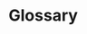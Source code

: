 <a name="glossary-header"></a>

<!--
=============================================================================
Watchtower
=============================================================================
GLOSSARY
-----------------------------------------------------------------------------
List of the terms and their definitions used in the project.

:Authors: Fabio Craig Wimmer Florey <fabioflorey@icloud.com>
:Version: 0.0.1
:License: MIT-0
-->


# Glossary
<!--
## A

<a name="glossary-header"></a>

## B

<a name="glossary-header"></a>

## C

<a name="glossary-header"></a>

## D

<a name="glossary-header"></a>

## E

<a name="glossary-header"></a>

## F

<a name="glossary-header"></a>

## G

<a name="glossary-header"></a>

## H

<a name="glossary-header"></a>

## I

<a name="glossary-header"></a>

## J

<a name="glossary-header"></a>

## K

<a name="glossary-header"></a>

## L

<a name="glossary-header"></a>

## M

<a name="glossary-header"></a>

## N

<a name="glossary-header"></a>

## O

<a name="glossary-header"></a>

## P

<a name="glossary-header"></a>

## Q

<a name="glossary-header"></a>

## R

<a name="glossary-header"></a>

## S

<a name="glossary-header"></a>

## T

<a name="glossary-header"></a>

## U

<a name="glossary-header"></a>

## V

<a name="glossary-header"></a>

## W

<a name="glossary-header"></a>

## X

<a name="glossary-header"></a>

## Y

<a name="glossary-header"></a>

## Z

<a name="glossary-header"></a>
-->
